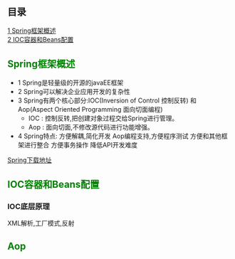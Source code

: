 ## 目录
[1 Spring框架概述](##Spring框架概述)<br/>
[2 IOC容器和Beans配置](##IOC容器和Beans配置)<br>


## <font style="color:green">Spring框架概述</font>

- 1 Spring是轻量级的开源的javaEE框架
- 2 Spring可以解决企业应用开发的复杂性
- 3 Spring有两个核心部分:IOC(Inversion of Control 控制反转) 和 Aop(Aspect Oriented Programming 面向切面编程)
    - IOC : 控制反转,把创建对象过程交给Spring进行管理。
    - Aop : 面向切面,不修改源代码进行功能增强。
- 4 Spring特点:
    方便解耦,简化开发
    Aop编程支持,方便程序测试
    方便和其他框架进行整合
    方便事务操作
    降低API开发难度

<a href="https://repo.spring.io/release/org/springframework/spring/">Spring下载地址 </a>

## <font style="color:green"> IOC容器和Beans配置 </font>

### IOC底层原理

XML解析,工厂模式,反射


## <font style="color:green"> Aop </font>